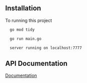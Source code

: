 
## Installation

To running this project

```bash
  go mod tidy
```

```bash
  go run main.go
```
```bash
  server running on localhost:7777
```
## API Documentation

[Documentation](https://documenter.getpostman.com/view/27589244/2sA3dsnuAx)
